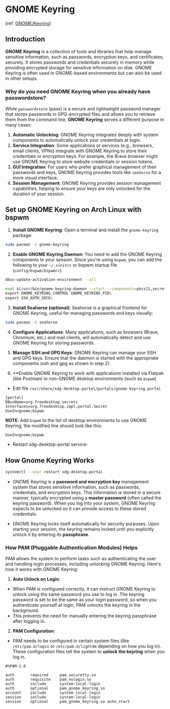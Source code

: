 # GNOME Keyring
(ref: [GNOME/Keyring](https://wiki.archlinux.org/title/GNOME/Keyring#Resetting_the_keyring))

## Introduction

**GNOME Keyring** is a collection of tools and libraries that help manage sensitive information, such as passwords, encryption keys, and certificates, securely. It stores passwords and credentials securely in memory while providing encrypted storage for sensitive information on disk. GNOME Keyring is often used in GNOME-based environments but can also be used in other setups.

### Why do you need GNOME Keyring when you already have passwordstore?

While `passwordstore` (pass) is a secure and lightweight password manager that stores passwords in GPG-encrypted files and allows you to retrieve them from the command line, **GNOME Keyring** serves a different purpose in many cases:

1. **Automatic Unlocking**: GNOME Keyring integrates deeply with system components to automatically unlock your credentials at login.
2. **Service Integration**: Some applications or services (e.g., browsers, email clients, VPNs) integrate with GNOME Keyring to store their credentials or encryption keys. For example, the Brave browser might use GNOME Keyring to store website credentials or session tokens.
3. **GUI Integration**: For users who prefer graphical management of their passwords and keys, GNOME Keyring provides tools like `seahorse` for a more visual interface.
4. **Session Management**: GNOME Keyring provides session management capabilities, helping to ensure your keys are only unlocked for the duration of your session.

## Set up GNOME Keyring on Arch Linux with bspwm

1. **Install GNOME Keyring**: Open a terminal and install the `gnome-keyring` package:

```sh
sudo pacman -S gnome-keyring
```

2. **Enable GNOME Keyring Daemon**: You need to add the GNOME Keyring components to your session. Since you're using `bspwm`, you can add the following to your `~/.xinitrc` or bspwm startup file
(`config/bspwm/bspwmrc`):

```sh
dbus-update-activation-environment --all

eval $(/usr/bin/gnome-keyring-daemon --start --components=pkcs11,secrets,ssh,gpg)\
export GNOME_KEYRING_CONTROL GNOME_KEYRING_PID\
export SSH_AUTH_SOCK\
```

3. **Install Seahorse (optional)**: Seahorse is a graphical frontend for GNOME Keyring, useful for managing passwords and keys visually:

```sh
sudo pacman -S seahorse
```

4. **Configure Applications**: Many applications, such as browsers (Brave, Chromium, etc.) and mail clients, will automatically detect and use GNOME Keyring for storing passwords.

5. **Manage SSH and GPG Keys**: GNOME Keyring can manage your SSH and GPG keys. Ensure that the daemon is started with the appropriate components (ssh and gpg as shown in step 2).

6. **Enable GNOME Keyring to work with applications installed via Flatpak (like Postman) in non-GNOME desktop environments (such as `bspwm`)

- Edit file `/usr/share/xdg-desktop-portal/portals/gnome-keyring.portal`

```
[portal]
DBusName=org.freedesktop.secrets
Interfaces=org.freedesktop.impl.portal.Secret
UseIn=gnome;bspwm
```

**NOTE**: Add `bspwm` to the list of desktop environments to use GNOME Keyring, the modified line should look like this:

```
UseIn=gnome;bspwm
```

- Restart xdg-desktop-portal service:

## How Gnome Keyring Works

```sh
systemctl --user restart xdg-desktop-portal
```

- GNOME Keyring is a **password and encryption key** management system that stores sensitive information, such as passwords, credentials, and encryption keys. This information is stored in a secure manner, typically encrypted using a **master password** (often called the keyring password). When you log into your system, GNOME Keyring expects to be unlocked so it can provide access to these stored credentials.

- GNOME Keyring locks itself automatically for security purposes. Upon starting your session, the keyring remains locked until you explicitly unlock it by entering its **passphrase**.

### How PAM (Pluggable Authentication Modules) Helps

PAM allows the system to perform tasks such as authenticating the user and handling login processes, including unlocking GNOME Keyring. Here's how it works with GNOME Keyring:

1. **Auto Unlock on Login**:

- When PAM is configured correctly, it can instruct GNOME Keyring to unlock using the same password you use to log in. The keyring password is set to be the same as your login password, so when you authenticate yourself at login, PAM unlocks the keyring in the background.
- This prevents the need for manually entering the keyring passphrase after logging in.

2. **PAM Configuration**:

- PAM needs to be configured in certain system files (like `/etc/pam.d/login` or `/etc/pam.d/lightdm` depending on how you log in). These configuration files tell the system to **unlock the keyring** when you log in.

```pamconf
#%PAM-1.0

auth       required     pam_securetty.so
auth       requisite    pam_nologin.so
auth       include      system-local-login
auth       optional     pam_gnome_keyring.so
account    include      system-local-login
session    include      system-local-login
session    optional     pam_gnome_keyring.so auto_start
```
